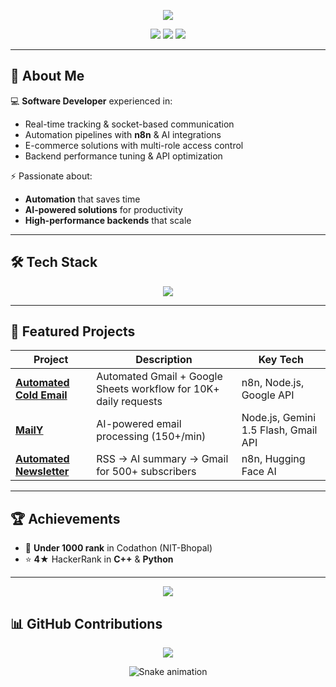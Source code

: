 <p align="center">
  <img src="https://readme-typing-svg.herokuapp.com?font=Orbitron&size=40&duration=3000&pause=500&color=00F7FF&center=true&vCenter=true&width=800&lines=Hey!+I'm+Pranjal+Shukla;Full+Stack+Developer;Automation+%26+AI+Engineer;Let's+Build+Something+Amazing!">
</p>

<p align="center">
  <a href="mailto:pranjalshukla245@gmail.com"><img src="https://img.shields.io/badge/Email-Contact%20Me-red?style=for-the-badge&logo=gmail"></a>
  <a href="https://www.linkedin.com/in/pranjal-shukla-897967221/"><img src="https://img.shields.io/badge/LinkedIn-Pranjal%20Shukla-blue?style=for-the-badge&logo=linkedin"></a>
  <a href="https://github.com/KirmadaShukla"><img src="https://img.shields.io/badge/GitHub-pranjalshukla-black?style=for-the-badge&logo=github"></a>
</p>

---

## 🚀 About Me

💻 **Software Developer** experienced in:  
- Real-time tracking & socket-based communication  
- Automation pipelines with **n8n** & AI integrations  
- E-commerce solutions with multi-role access control  
- Backend performance tuning & API optimization  

⚡ Passionate about:  
- **Automation** that saves time  
- **AI-powered solutions** for productivity  
- **High-performance backends** that scale  

---

## 🛠️ Tech Stack

<p align="center">
  <img src="https://skillicons.dev/icons?i=js,ts,react,tailwind,nodejs,express,graphql,redis,rabbitmq,socketio,mongodb,postgres,docker,aws,gcp,cpp,flutter,postman,git,github" />
</p>

---

## 📌 Featured Projects

| Project | Description | Key Tech |
|---------|-------------|----------|
| [**Automated Cold Email**](https://github.com/KirmadaShukla/Auttomated_Cold_Email) | Automated Gmail + Google Sheets workflow for 10K+ daily requests | n8n, Node.js, Google API |
| [**MailY**](https://github.com/KirmadaShukla/MailAI) | AI-powered email processing (150+/min) | Node.js, Gemini 1.5 Flash, Gmail API |
| [**Automated Newsletter**](https://github.com/KirmadaShukla/Automated-Newsletter) | RSS → AI summary → Gmail for 500+ subscribers | n8n, Hugging Face AI |

---

## 🏆 Achievements

- 🥇 **Under 1000 rank** in Codathon (NIT-Bhopal)  
- ⭐ **4★** HackerRank in **C++** & **Python**

---

<!-- Footer Glow -->
<p align="center">
  <img src="https://capsule-render.vercel.app/api?type=waving&height=120&color=0:00c6ff,100:0072ff&section=footer"/>
</p>


## 📊 GitHub Contributions

<p align="center">
  <img src="https://github-readme-activity-graph.vercel.app/graph?username=KirmadaShukla&bg_color=0d1117&color=00f7ff&line=00f7ff&point=ffffff&area=true&hide_border=true"/>
</p>

<p align="center">
  <img src="https://github.com/KirmadaShukla/KirmadaShukla/blob/output/github-contribution-grid-snake.svg" alt="Snake animation"/>
</p>

